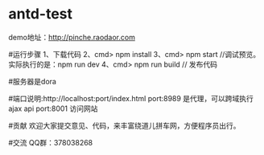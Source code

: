 # antd-test
demo地址：http://pinche.raodaor.com

#运行步骤
1、下载代码
2、cmd> npm install
3、cmd> npm start   //调试预览。 实际执行的是：npm run dev
4、cmd> npm run build // 发布代码

#服务器是dora

#端口说明:http://localhost:port/index.html
port:8989  是代理，可以跨域执行ajax api
port:8001  访问网站

#贡献
欢迎大家提交意见、代码，来丰富绕道儿拼车网，方便程序员出行。

#交流
QQ群：378038268
